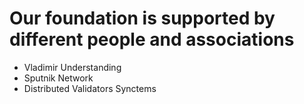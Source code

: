 # Our foundation is supported by different people and associations

- Vladimir Understanding
- Sputnik Network
- Distributed Validators Synctems
